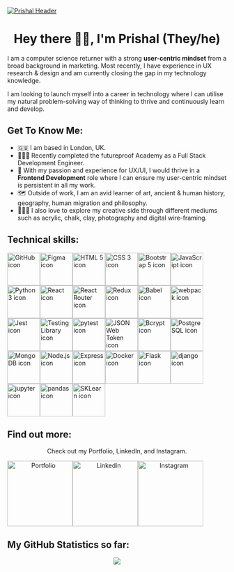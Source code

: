 [![Prishal Header](https://prish.al/images/github-header/PrishalMakwanaHeader1.png "Header")](https://prish.al/)

<h1 align="center">Hey there 👋🏼, I'm Prishal (They/he)</h1>

I am a computer science returner with a strong <strong>user-centric mindset</strong> from a broad background in marketing. Most recently, I have experience in UX research & design and am currently closing the gap in my technology knowledge.

I am looking to launch myself into a career in technology where I can utilise my natural problem-solving way of thinking to thrive and continuously learn and develop.

<h2> Get To Know Me:</h2>

- 🇬🇧 I am based in London, UK.
- 👨🏽‍💻 Recently completed the futureproof Academy as a Full Stack Development Engineer. 
- 📱 With my passion and experience for UX/UI, I would thrive in a <strong>Frontend Development</strong> role where I can ensure my user-centric mindset is persistent in all my work. 
- 🗺 Outside of work, I am an avid learner of art, ancient & human history, geography, human migration and philosophy.
- 🧑🏽‍🎨 I also love to explore my creative side through different mediums such as acrylic, chalk, clay, photography and digital wire-framing.

<h2> Technical skills:</h2>

<img src="https://prish.al/images/github-tech-skill/github.png" alt="GitHub icon" width="75px"><img src="https://prish.al/images/github-tech-skill/figma.png" alt="Figma icon" width="75px"><img src="https://prish.al/images/github-tech-skill/html.png" alt="HTML 5 icon" width="75px"><img src="https://prish.al/images/github-tech-skill/css.png" alt="CSS 3 icon" width="75px"><img src="https://prish.al/images/github-tech-skill/bootstrap.png" alt="Bootstrap 5 icon" width="75px"><img src="https://prish.al/images/github-tech-skill/javascript1.png" alt="JavaScript icon" width="75px"><img src="https://prish.al/images/github-tech-skill/python.png" alt="Python 3 icon" width="75px"><img src="https://prish.al/images/github-tech-skill/react.png" alt="React icon" width="75px"><img src="https://prish.al/images/github-tech-skill/react_router.png" alt="React Router icon" width="75px"><img src="https://prish.al/images/github-tech-skill/redux.png" alt="Redux icon" width="75px"><img src="https://prish.al/images/github-tech-skill/babel.png" alt="Babel icon" width="75px"><img src="https://prish.al/images/github-tech-skill/webpack.png" alt="webpack icon" width="75px"></a><img src="https://prish.al/images/github-tech-skill/jest.png" alt="Jest icon" width="75px"><img src="https://prish.al/images/github-tech-skill/testing_library.png" alt="Testing Library icon" width="75px"><img src="https://prish.al/images/github-tech-skill/pytest.png" alt="pytest icon" width="75px"><img src="https://prish.al/images/github-tech-skill/json_web_token.png" alt="JSON Web Token icon" width="75px"><img src="https://prish.al/images/github-tech-skill/bcrypt.png" alt="Bcrypt icon" width="75px"><img src="https://prish.al/images/github-tech-skill/postgresql.png" alt="PostgreSQL icon" width="75px"><img src="https://prish.al/images/github-tech-skill/mongodb.png" alt="MongoDB icon" width="75px"><img src="https://prish.al/images/github-tech-skill/node.png" alt="Node.js icon" width="75px"><img src="https://prish.al/images/github-tech-skill/express.png" alt="Express icon" width="75px"><img src="https://prish.al/images/github-tech-skill/docker.png" alt="Docker icon" width="75px"><img src="https://prish.al/images/github-tech-skill/flask.png" alt="Flask icon" width="75px"><img src="https://prish.al/images/github-tech-skill/django.png" alt="django icon" width="75px"><img src="https://prish.al/images/github-tech-skill/jupyter.png" alt="jupyter icon" width="75px"><img src="https://prish.al/images/github-tech-skill/pandas.png" alt="pandas icon" width="75px"><img src="https://prish.al/images/github-tech-skill/sklearn.png" alt="SKLearn icon" width="75px">


<h2> Find out more:</h2>

<div align="center"> 
  <p>Check out my Portfolio, LinkedIn, and Instagram.</p>
  <div style="display: flex;">
   <a href="https://prish.al" title="Prish.al"><img src="https://prish.al/images/github-button/portfolio.png" alt="Portfolio" width="150px"/></a>
   <a href="https://www.linkedin.com/in/prishal" title="Prishal"><img src="https://prish.al/images/github-button/linkedin.png" alt="Linkedin" width="150px"/></a>
   <a href="https://www.instagram.com/prish.al" title="Prish.al"><img src="https://prish.al/images/github-button/instagram.png" alt="Instagram" width="150px"/></a>
  </div>
</div>


<h2> My GitHub Statistics so far:</h2>

<div align="center"><img src="https://github-readme-stats.vercel.app/api?username=prishalm&show_icons=true&hide_border=true&include_all_commits=true&bg_color=fff0e5&text_color=423f2b&icon_color=555137&title_color=423f2b" /></div>

